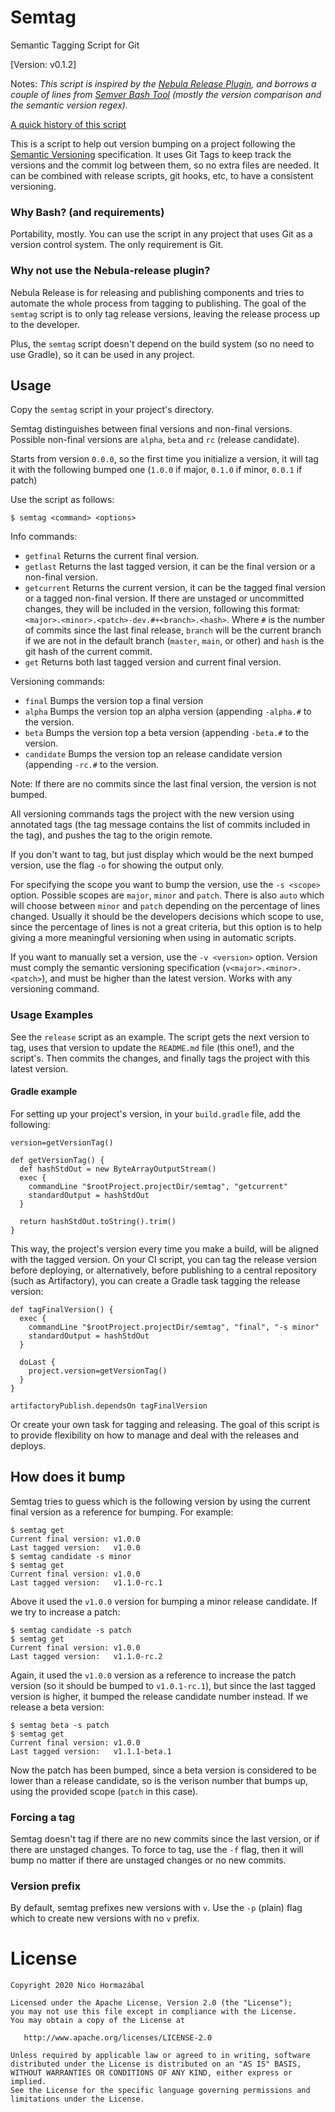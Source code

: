 # Semtag
Semantic Tagging Script for Git

[Version: v0.1.2]

Notes: *This script is inspired by the [Nebula Release Plugin](https://github.com/nebula-plugins/nebula-release-plugin), and borrows a couple of lines from [Semver Bash Tool](https://github.com/fsaintjacques/semver-tool) (mostly the version comparison and the semantic version regex).*

[A quick history of this script](https://medium.com/@dr_notsokind/semantic-tagging-with-git-1254dbded22)

This is a script to help out version bumping on a project following the [Semantic Versioning](http://semver.org/) specification. It uses Git Tags to keep track the versions and the commit log between them, so no extra files are needed. It can be combined with release scripts, git hooks, etc, to have a consistent versioning.

### Why Bash? (and requirements)

Portability, mostly. You can use the script in any project that uses Git as a version control system. The only requirement is Git.

### Why not use the Nebula-release plugin?

Nebula Release is for releasing and publishing components and tries to automate the whole process from tagging to publishing. The goal of the `semtag` script is to only tag release versions, leaving the release process up to the developer.

Plus, the `semtag` script doesn't depend on the build system (so no need to use Gradle), so it can be used in any project.

## Usage

Copy the `semtag` script in your project's directory.

Semtag distinguishes between final versions and non-final versions. Possible non-final versions are `alpha`, `beta` and `rc` (release candidate).

Starts from version `0.0.0`, so the first time you initialize a version, it will tag it with the following bumped one (`1.0.0` if major, `0.1.0` if minor, `0.0.1` if patch)

Use the script as follows:

```
$ semtag <command> <options>
```

Info commands:

* `getfinal` Returns the current final version.
* `getlast` Returns the last tagged version, it can be the final version or a non-final version.
* `getcurrent` Returns the current version, it can be the tagged final version or a tagged non-final version. If there are unstaged or uncommitted changes, they will be included in the version, following this format: `<major>.<minor>.<patch>-dev.#+<branch>.<hash>`. Where `#` is the number of commits since the last final release, `branch` will be the current branch if we are not in the default branch (`master`, `main`, or other) and `hash` is the git hash of the current commit.
* `get` Returns both last tagged version and current final version.

Versioning commands:

* `final` Bumps the version top a final version
* `alpha` Bumps the version top an alpha version (appending `-alpha.#` to the version.
* `beta` Bumps the version top a beta version (appending `-beta.#` to the version.
* `candidate` Bumps the version top an release candidate version (appending `-rc.#` to the version.

Note: If there are no commits since the last final version, the version is not bumped.

All versioning commands tags the project with the new version using annotated tags (the tag message contains the list of commits included in the tag), and pushes the tag to the origin remote.

If you don't want to tag, but just display which would be the next bumped version, use the flag `-o` for showing the output only.

For specifying the scope you want to bump the version, use the `-s <scope>` option. Possible scopes are `major`, `minor` and `patch`. There is also `auto` which will choose between `minor` and `patch` depending on the percentage of lines changed. Usually it should be the developers decisions which scope to use, since the percentage of lines is not a great criteria, but this option is to help giving a more meaningful versioning when using in automatic scripts.

If you want to manually set a version, use the `-v <version>` option. Version must comply the semantic versioning specification (`v<major>.<minor>.<patch>`), and must be higher than the latest version. Works with any versioning command.

### Usage Examples

See the `release` script as an example. The script gets the next version to tag, uses that version to update the `README.md` file (this one!), and the script's. Then commits the changes, and finally tags the project with this latest version.

#### Gradle example

For setting up your project's version, in your `build.gradle` file, add the following:

```
version=getVersionTag()

def getVersionTag() {
  def hashStdOut = new ByteArrayOutputStream()
  exec {
    commandLine "$rootProject.projectDir/semtag", "getcurrent"
    standardOutput = hashStdOut
  }

  return hashStdOut.toString().trim()
}
```

This way, the project's version every time you make a build, will be aligned with the tagged version. On your CI script, you can tag the release version before deploying, or alternatively, before publishing to a central repository (such as Artifactory), you can create a Gradle task tagging the release version:

```
def tagFinalVersion() {
  exec {
    commandLine "$rootProject.projectDir/semtag", "final", "-s minor"
    standardOutput = hashStdOut
  }

  doLast {
    project.version=getVersionTag()
  }
}

artifactoryPublish.dependsOn tagFinalVersion
```

Or create your own task for tagging and releasing. The goal of this script is to provide flexibility on how to manage and deal with the releases and deploys.

## How does it bump

Semtag tries to guess which is the following version by using the current final version as a reference for bumping. For example:

```
$ semtag get
Current final version: v1.0.0
Last tagged version:   v1.0.0
$ semtag candidate -s minor
$ semtag get
Current final version: v1.0.0
Last tagged version:   v1.1.0-rc.1
```

Above it used the `v1.0.0` version for bumping a minor release candidate. If we try to increase a patch:

```
$ semtag candidate -s patch
$ semtag get
Current final version: v1.0.0
Last tagged version:   v1.1.0-rc.2
```

Again, it used the `v1.0.0` version as a reference to increase the patch version (so it should be bumped to `v1.0.1-rc.1`), but since the last tagged version is higher, it bumped the release candidate number instead. If we release a beta version:

```
$ semtag beta -s patch
$ semtag get
Current final version: v1.0.0
Last tagged version:   v1.1.1-beta.1
```

Now the patch has been bumped, since a beta version is considered to be lower than a release candidate, so is the verison number that bumps up, using the provided scope (`patch` in this case).

### Forcing a tag

Semtag doesn't tag if there are no new commits since the last version, or if there are unstaged changes. To force to tag, use the `-f` flag, then it will bump no matter if there are unstaged changes or no new commits.

### Version prefix

By default, semtag prefixes new versions with `v`. Use the `-p` (plain) flag which to create new versions with no `v` prefix.

License
=======
    Copyright 2020 Nico Hormazábal

    Licensed under the Apache License, Version 2.0 (the "License");
    you may not use this file except in compliance with the License.
    You may obtain a copy of the License at

       http://www.apache.org/licenses/LICENSE-2.0

    Unless required by applicable law or agreed to in writing, software
    distributed under the License is distributed on an "AS IS" BASIS,
    WITHOUT WARRANTIES OR CONDITIONS OF ANY KIND, either express or implied.
    See the License for the specific language governing permissions and
    limitations under the License.
